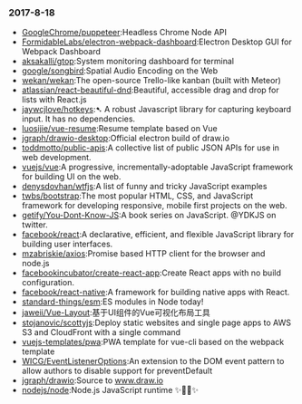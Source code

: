 ### 2017-8-18 
* [GoogleChrome/puppeteer](https://github.com//GoogleChrome/puppeteer):Headless Chrome Node API 
* [FormidableLabs/electron-webpack-dashboard](https://github.com//FormidableLabs/electron-webpack-dashboard):Electron Desktop GUI for Webpack Dashboard 
* [aksakalli/gtop](https://github.com//aksakalli/gtop):System monitoring dashboard for terminal 
* [google/songbird](https://github.com//google/songbird):Spatial Audio Encoding on the Web 
* [wekan/wekan](https://github.com//wekan/wekan):The open-source Trello-like kanban (built with Meteor) 
* [atlassian/react-beautiful-dnd](https://github.com//atlassian/react-beautiful-dnd):Beautiful, accessible drag and drop for lists with React.js 
* [jaywcjlove/hotkeys](https://github.com//jaywcjlove/hotkeys):➷ A robust Javascript library for capturing keyboard input. It has no dependencies. 
* [luosijie/vue-resume](https://github.com//luosijie/vue-resume):Resume template based on Vue 
* [jgraph/drawio-desktop](https://github.com//jgraph/drawio-desktop):Official electron build of draw.io 
* [toddmotto/public-apis](https://github.com//toddmotto/public-apis):A collective list of public JSON APIs for use in web development. 
* [vuejs/vue](https://github.com//vuejs/vue):A progressive, incrementally-adoptable JavaScript framework for building UI on the web. 
* [denysdovhan/wtfjs](https://github.com//denysdovhan/wtfjs):A list of funny and tricky JavaScript examples 
* [twbs/bootstrap](https://github.com//twbs/bootstrap):The most popular HTML, CSS, and JavaScript framework for developing responsive, mobile first projects on the web. 
* [getify/You-Dont-Know-JS](https://github.com//getify/You-Dont-Know-JS):A book series on JavaScript. @YDKJS on twitter. 
* [facebook/react](https://github.com//facebook/react):A declarative, efficient, and flexible JavaScript library for building user interfaces. 
* [mzabriskie/axios](https://github.com//mzabriskie/axios):Promise based HTTP client for the browser and node.js 
* [facebookincubator/create-react-app](https://github.com//facebookincubator/create-react-app):Create React apps with no build configuration. 
* [facebook/react-native](https://github.com//facebook/react-native):A framework for building native apps with React. 
* [standard-things/esm](https://github.com//standard-things/esm):ES modules in Node today! 
* [jaweii/Vue-Layout](https://github.com//jaweii/Vue-Layout):基于UI组件的Vue可视化布局工具 
* [stojanovic/scottyjs](https://github.com//stojanovic/scottyjs):Deploy static websites and single page apps to AWS S3 and CloudFront with a single command 
* [vuejs-templates/pwa](https://github.com//vuejs-templates/pwa):PWA template for vue-cli based on the webpack template 
* [WICG/EventListenerOptions](https://github.com//WICG/EventListenerOptions):An extension to the DOM event pattern to allow authors to disable support for preventDefault 
* [jgraph/drawio](https://github.com//jgraph/drawio):Source to www.draw.io 
* [nodejs/node](https://github.com//nodejs/node):Node.js JavaScript runtime ✨🐢🚀✨ 
